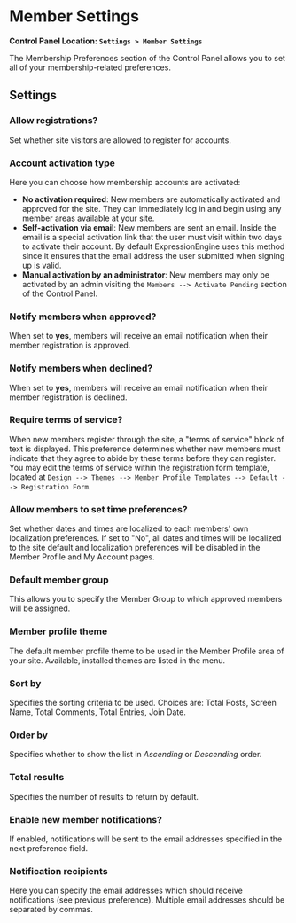 <!--
    This source file is part of the open source project
    ExpressionEngine User Guide (https://github.com/ExpressionEngine/ExpressionEngine-User-Guide)

    @link      https://expressionengine.com/
    @copyright Copyright (c) 2003-2019, EllisLab Corp. (https://ellislab.com)
    @license   https://expressionengine.com/license Licensed under Apache License, Version 2.0
-->

# Member Settings

**Control Panel Location: `Settings > Member Settings`**

The Membership Preferences section of the Control Panel allows you to set all of your membership-related preferences.

## Settings

### Allow registrations?

Set whether site visitors are allowed to register for accounts.

### Account activation type

Here you can choose how membership accounts are activated:

- **No activation required**: New members are automatically activated and approved for the site. They can immediately log in and begin using any member areas available at your site.
- **Self-activation via email**: New members are sent an email. Inside the email is a special activation link that the user must visit within two days to activate their account. By default ExpressionEngine uses this method since it ensures that the email address the user submitted when signing up is valid.
- **Manual activation by an administrator**: New members may only be activated by an admin visiting the `Members --> Activate Pending` section of the Control Panel.

### Notify members when approved?

When set to **yes**, members will receive an email notification when their member registration is approved.

### Notify members when declined?

When set to **yes**, members will receive an email notification when their member registration is declined.

### Require terms of service?

When new members register through the site, a "terms of service" block of text is displayed. This preference determines whether new members must indicate that they agree to abide by these terms before they can register. You may edit the terms of service within the registration form template, located at `Design --> Themes --> Member Profile Templates --> Default --> Registration Form`.

### Allow members to set time preferences?

Set whether dates and times are localized to each members' own localization preferences. If set to "No", all dates and times will be localized to the site default and localization preferences will be disabled in the Member Profile and My Account pages.

### Default member group

This allows you to specify the Member Group to which approved members will be assigned.

### Member profile theme

The default member profile theme to be used in the Member Profile area of your site. Available, installed themes are listed in the menu.

### Sort by

Specifies the sorting criteria to be used. Choices are: Total Posts, Screen Name, Total Comments, Total Entries, Join Date.

### Order by

Specifies whether to show the list in _Ascending_ or _Descending_ order.

### Total results

Specifies the number of results to return by default.

### Enable new member notifications?

If enabled, notifications will be sent to the email addresses specified in the next preference field.

### Notification recipients

Here you can specify the email addresses which should receive notifications (see previous preference). Multiple email addresses should be separated by commas.
